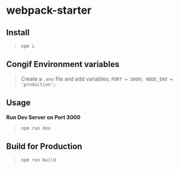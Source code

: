 # webpack-starter
## Install
> `npm i`

## Congif Environment variables
> Create a `.env` file and add variables;
`PORT = 3000;
NODE_ENV = 'production';`

## Usage
**Run Dev Server on Port 3000**
> `npm run dev`

## Build for Production
> `npm run build`
